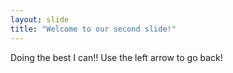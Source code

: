 ```yaml
---
layout: slide
title: "Welcome to our second slide!"
---
```

Doing the best I can!! 
Use the left arrow to go back!
